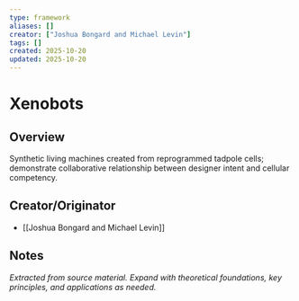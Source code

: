 ```yaml
---
type: framework
aliases: []
creator: ["Joshua Bongard and Michael Levin"]
tags: []
created: 2025-10-20
updated: 2025-10-20
---
```


# Xenobots

## Overview

Synthetic living machines created from reprogrammed tadpole cells; demonstrate collaborative relationship between designer intent and cellular competency.

## Creator/Originator

- [[Joshua Bongard and Michael Levin]]

## Notes

*Extracted from source material. Expand with theoretical foundations, key principles, and applications as needed.*
